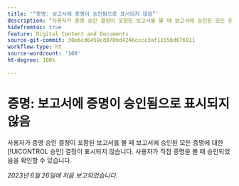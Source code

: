 ```yaml
---
title: '“증명: 보고서에 증명이 승인됨으로 표시되지 않음”'
description: “사용자가 증명 승인 결정이 포함된 보고서를 볼 때 보고서에 승인된 모든 증명에 대한 승인 결정이 표시되지 않습니다. 사용자가 직접 증명을 볼 때 승인되었음을 확인할 수 있습니다.”
hidefromtoc: true
feature: Digital Content and Documents
source-git-commit: 30e6cd6459cd070bd4246cccc3af11556d676911
workflow-type: ht
source-wordcount: '100'
ht-degree: 100%

---
```



# 증명: 보고서에 증명이 승인됨으로 표시되지 않음

사용자가 증명 승인 결정이 포함된 보고서를 볼 때 보고서에 승인된 모든 증명에 대한 [!UICONTROL 승인] 결정이 표시되지 않습니다. 사용자가 직접 증명을 볼 때 승인되었음을 확인할 수 있습니다.

_2023년 6월 26일에 처음 보고되었습니다._
